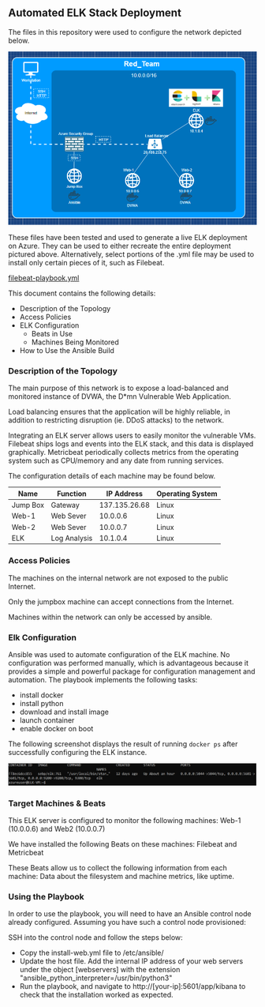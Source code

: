 ## Automated ELK Stack Deployment

The files in this repository were used to configure the network depicted below.

![network topology](diagrams/azure-network.PNG)

These files have been tested and used to generate a live ELK deployment on Azure. They can be used to either recreate the entire deployment pictured above. Alternatively, select portions of the .yml file may be used to install only certain pieces of it, such as Filebeat.

  [filebeat-playbook.yml](ansible/roles/filebeat-playbook.yml)

This document contains the following details:
- Description of the Topology
- Access Policies
- ELK Configuration
  - Beats in Use
  - Machines Being Monitored
- How to Use the Ansible Build


### Description of the Topology

The main purpose of this network is to expose a load-balanced and monitored instance of DVWA, the D*mn Vulnerable Web Application.

Load balancing ensures that the application will be highly reliable, in addition to restricting disruption (ie. DDoS attacks) to the network.

Integrating an ELK server allows users to easily monitor the vulnerable VMs. Filebeat ships logs and events into the ELK stack, and this data is displayed graphically. Metricbeat periodically collects metrics from the operating system such as CPU/memory and any date from running services. 

The configuration details of each machine may be found below.

| Name     | Function     | IP Address    | Operating System |
|----------|--------------|---------------|------------------|
| Jump Box | Gateway      | 137.135.26.68 | Linux            |
| Web-1    | Web Sever    | 10.0.0.6      | Linux            |
| Web-2    | Web Sever    | 10.0.0.7      | Linux            |
| ELK      | Log Analysis | 10.1.0.4      | Linux            |

### Access Policies

The machines on the internal network are not exposed to the public Internet. 

Only the jumpbox machine can accept connections from the Internet.

Machines within the network can only be accessed by ansible.

### Elk Configuration

Ansible was used to automate configuration of the ELK machine. No configuration was performed manually, which is advantageous because it provides a simple and powerful package for configuration management and automation. 
The playbook implements the following tasks:
- install docker
- install python
- download and install image
- launch container
- enable docker on boot

The following screenshot displays the result of running `docker ps` after successfully configuring the ELK instance.

![docker ps output of ELK instance](diagrams/docker_ps_output.PNG)

### Target Machines & Beats
This ELK server is configured to monitor the following machines: Web-1 (10.0.0.6) and Web2 (10.0.0.7)


We have installed the following Beats on these machines: Filebeat and Metricbeat

These Beats allow us to collect the following information from each machine:
Data about the filesystem and machine metrics, like uptime.

### Using the Playbook
In order to use the playbook, you will need to have an Ansible control node already configured. Assuming you have such a control node provisioned: 

SSH into the control node and follow the steps below:
- Copy the install-web.yml file to /etc/ansible/
- Update the host file. Add the internal IP address of your web servers under the object [webservers] with the extension "ansible_python_interpreter=/usr/bin/python3"
- Run the playbook, and navigate to http://[your-ip]:5601/app/kibana to check that the installation worked as expected.
